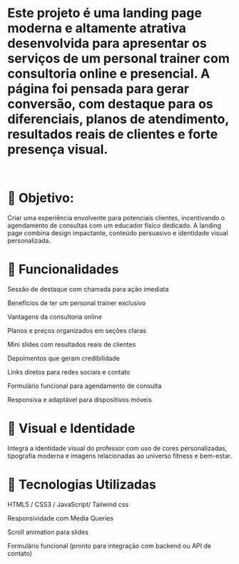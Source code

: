 <h1>Este projeto é uma landing page moderna e altamente atrativa desenvolvida para apresentar os serviços de um personal trainer com consultoria online e presencial. A página foi pensada para gerar conversão, com destaque para os diferenciais, planos de atendimento, resultados reais de clientes e forte presença visual.</h1>

<br>

<h1> 🧠 Objetivo: </h1>
Criar uma experiência envolvente para potenciais clientes, incentivando o agendamento de consultas com um educador físico dedicado. A landing page combina design impactante, conteúdo persuasivo e identidade visual personalizada.

<h1>🚀 Funcionalidades</h1>
Sessão de destaque com chamada para ação imediata

Benefícios de ter um personal trainer exclusivo

Vantagens da consultoria online

Planos e preços organizados em seções claras

Mini slides com resultados reais de clientes

Depoimentos que geram credibilidade

Links diretos para redes sociais e contato

Formulário funcional para agendamento de consulta

Responsiva e adaptável para dispositivos móveis

<h1>🎨 Visual e Identidade</h1>
Integra a identidade visual do professor com uso de cores personalizadas, tipografia moderna e imagens relacionadas ao universo fitness e bem-estar.

<h1>🔧 Tecnologias Utilizadas</h1>
HTML5 / CSS3 / JavaScript/ Tailwind css

Responsividade com Media Queries

Scroll animation para slides

Formulário funcional (pronto para integração com backend ou API de contato)
